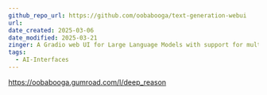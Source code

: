 ```yaml
---
github_repo_url: https://github.com/oobabooga/text-generation-webui
url: 
date_created: 2025-03-06
date_modified: 2025-03-21
zinger: A Gradio web UI for Large Language Models with support for multiple inference backends.
tags:
  - AI-Interfaces
---
```

https://oobabooga.gumroad.com/l/deep_reason